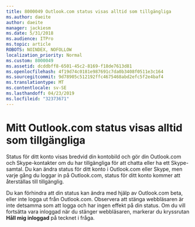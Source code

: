 ```yaml
---
title: 8000049 Outlook.com status visas alltid som tillgängliga
ms.author: daeite
author: daeite
manager: jackiesm
ms.date: 5/31/2018
ms.audience: ITPro
ms.topic: article
ROBOTS: NOINDEX, NOFOLLOW
localization_priority: Normal
ms.custom: 8000049
ms.assetid: dcddbff8-6501-45c2-8169-f18de7613d81
ms.openlocfilehash: 4f19d74c0181e987691c7da0b3408f0511e3c164
ms.sourcegitcommit: 9d78905c512192ffc4675468abd2efc5f2e4baf4
ms.translationtype: MT
ms.contentlocale: sv-SE
ms.lasthandoff: 04/23/2019
ms.locfileid: "32373671"
---
```

# <a name="my-outlookcom-status-always-shows-as-available"></a>Mitt Outlook.com status visas alltid som tillgängliga

Status för ditt konto visas bredvid din kontobild och gör din Outlook.com och Skype-kontakter om du har tillgängliga för att chatta eller ha ett Skype-samtal. Du kan ändra status för ditt konto i Outlook.com eller Skype, men varje gång du loggar in på Outlook.com, status för ditt konto kommer att återställas till tillgänglig.
  
Du kan förhindra att din status kan ändra med hjälp av Outlook.com beta, eller inte logga ut från Outlook.com. Observera att stänga webbläsaren är inte detsamma som att logga och har ingen effekt på din status. Om du vill fortsätta vara inloggad när du stänger webbläsaren, markerar du kryssrutan **Håll mig inloggad** på tecknet i fråga. 
  

